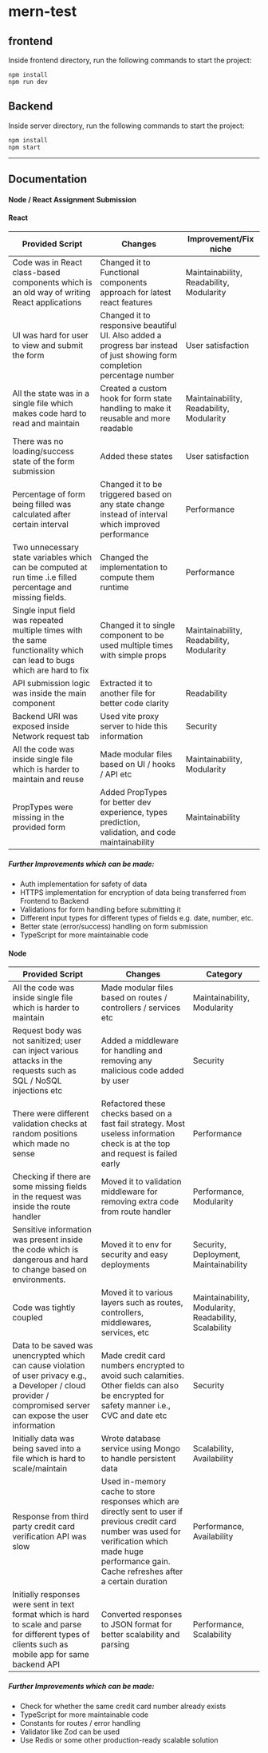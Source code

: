 # mern-test
## frontend
Inside frontend directory, run the following commands to start the project:
```
npm install
npm run dev
```
## Backend
Inside server directory, run the following commands to start the project:
```
npm install
npm start
```
---

## Documentation
#### Node / React Assignment Submission 

#### React

| Provided Script | Changes | Improvement/Fix niche |
|-----------------|---------|------------------------|
| Code was in React class-based components which is an old way of writing React applications | Changed it to Functional components approach for latest react features | Maintainability, Readability, Modularity |
| UI was hard for user to view and submit the form | Changed it to responsive beautiful UI. Also added a progress bar instead of just showing form completion percentage number | User satisfaction |
| All the state was in a single file which makes code hard to read and maintain | Created a custom hook for form state handling to make it reusable and more readable | Maintainability, Readability, Modularity |
| There was no loading/success state of the form submission | Added these states | User satisfaction |
| Percentage of form being filled was calculated after certain interval | Changed it to be triggered based on any state change instead of interval which improved performance | Performance |
| Two unnecessary state variables which can be computed at run time .i.e filled percentage and missing fields. | Changed the implementation to compute them runtime | Performance |
| Single input field was repeated multiple times with the same functionality which can lead to bugs which are hard to fix | Changed it to single component to be used multiple times with simple props | Maintainability, Readability, Modularity |
| API submission logic was inside the main component | Extracted it to another file for better code clarity | Readability |
| Backend URI was exposed inside Network request tab | Used vite proxy server to hide this information | Security |
| All the code was inside single file which is harder to maintain and reuse | Made modular files based on UI / hooks / API etc | Maintainability, Modularity |
| PropTypes were missing in the provided form | Added PropTypes for better dev experience, types prediction, validation, and code maintainability | Maintainability |

##### Further Improvements which can be made:

- Auth implementation for safety of data
- HTTPS implementation for encryption of data being transferred from Frontend to Backend
- Validations for form handling before submitting it
- Different input types for different types of fields e.g. date, number, etc.
- Better state (error/success) handling on form submission
- TypeScript for more maintainable code

#### Node

| Provided Script | Changes | Category |
|-----------------|---------|----------|
| All the code was inside single file which is harder to maintain | Made modular files based on routes / controllers / services etc | Maintainability, Modularity |
| Request body was not sanitized; user can inject various attacks in the requests such as SQL / NoSQL injections etc | Added a middleware for handling and removing any malicious code added by user | Security |
| There were different validation checks at random positions which made no sense | Refactored these checks based on a fast fail strategy. Most useless information check is at the top and request is failed early | Performance |
| Checking if there are some missing fields in the request was inside the route handler | Moved it to validation middleware for removing extra code from route handler | Performance, Modularity |
| Sensitive information was present inside the code which is dangerous and hard to change based on environments. | Moved it to env for security and easy deployments | Security, Deployment, Maintainability |
| Code was tightly coupled | Moved it to various layers such as routes, controllers, middlewares, services, etc | Maintainability, Modularity, Readability, Scalability |
| Data to be saved was unencrypted which can cause violation of user privacy e.g., a Developer / cloud provider / compromised server can expose the user information | Made credit card numbers encrypted to avoid such calamities. Other fields can also be encrypted for safety manner i.e., CVC and date etc | Security |
| Initially data was being saved into a file which is hard to scale/maintain | Wrote database service using Mongo to handle persistent data | Scalability, Availability |
| Response from third party credit card verification API was slow | Used in-memory cache to store responses which are directly sent to user if previous credit card number was used for verification which made huge performance gain. Cache refreshes after a certain duration | Performance, Availability |
| Initially responses were sent in text format which is hard to scale and parse for different types of clients such as mobile app for same backend API | Converted responses to JSON format for better scalability and parsing | Performance, Scalability |

##### Further Improvements which can be made:

- Check for whether the same credit card number already exists
- TypeScript for more maintainable code
- Constants for routes / error handling
- Validator like Zod can be used
- Use Redis or some other production-ready scalable solution

